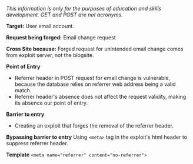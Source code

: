 *This information is only for the purposes of education and skills development. GET and POST are not acronyms.*

**Target:** User email account.

**Request being forged:** Email change request

**Cross Site because:** Forged request for unintended email change comes from exploit server, not the blogsite.

**Point of Entry**
- Referrer header in POST request for email change is vulnerable, because the database relies on referrer web address being a valid match. 
- Referrer header's absence does not affect the request validity, making its absence our point of entry.

**Barrier to entry** 
- Creating an exploit that forges the removal of the referrer header.

**Bypassing barrier to entry**
Using `<meta>` tag in the exploit's html header to suppress referrer header. 

**Template**
 `<meta name="referrer" content="no-referrer">`